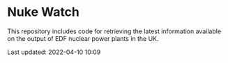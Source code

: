 # Nuke Watch

This repository includes code for retrieving the latest information available on the output of EDF nuclear power plants in the UK.

Last updated: 2022-04-10 10:09